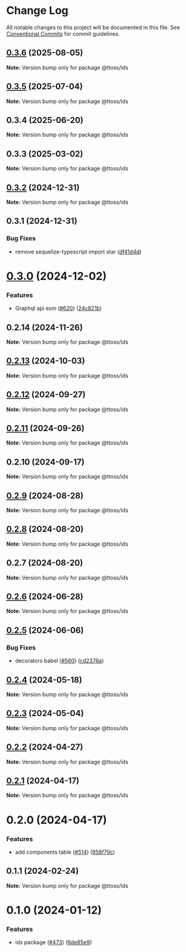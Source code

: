 # Change Log

All notable changes to this project will be documented in this file.
See [Conventional Commits](https://conventionalcommits.org) for commit guidelines.

## [0.3.6](https://github.com/ttoss/ttoss/compare/@ttoss/ids@0.3.5...@ttoss/ids@0.3.6) (2025-08-05)

**Note:** Version bump only for package @ttoss/ids

## [0.3.5](https://github.com/ttoss/ttoss/compare/@ttoss/ids@0.3.4...@ttoss/ids@0.3.5) (2025-07-04)

**Note:** Version bump only for package @ttoss/ids

## 0.3.4 (2025-06-20)

**Note:** Version bump only for package @ttoss/ids

## 0.3.3 (2025-03-02)

**Note:** Version bump only for package @ttoss/ids

## [0.3.2](https://github.com/ttoss/ttoss/compare/@ttoss/ids@0.3.1...@ttoss/ids@0.3.2) (2024-12-31)

**Note:** Version bump only for package @ttoss/ids

## 0.3.1 (2024-12-31)

### Bug Fixes

- remove sequelize-typescript import star ([df41d4d](https://github.com/ttoss/ttoss/commit/df41d4d03b7696cb2f30648e91f56e9e2cad8013))

# [0.3.0](https://github.com/ttoss/ttoss/compare/@ttoss/ids@0.2.14...@ttoss/ids@0.3.0) (2024-12-02)

### Features

- Graphql api esm ([#620](https://github.com/ttoss/ttoss/issues/620)) ([24c821b](https://github.com/ttoss/ttoss/commit/24c821bc5b8270f7d32d7f1a7784f876a86964a0))

## 0.2.14 (2024-11-26)

**Note:** Version bump only for package @ttoss/ids

## [0.2.13](https://github.com/ttoss/ttoss/compare/@ttoss/ids@0.2.12...@ttoss/ids@0.2.13) (2024-10-03)

**Note:** Version bump only for package @ttoss/ids

## [0.2.12](https://github.com/ttoss/ttoss/compare/@ttoss/ids@0.2.11...@ttoss/ids@0.2.12) (2024-09-27)

**Note:** Version bump only for package @ttoss/ids

## [0.2.11](https://github.com/ttoss/ttoss/compare/@ttoss/ids@0.2.10...@ttoss/ids@0.2.11) (2024-09-26)

**Note:** Version bump only for package @ttoss/ids

## 0.2.10 (2024-09-17)

**Note:** Version bump only for package @ttoss/ids

## [0.2.9](https://github.com/ttoss/ttoss/compare/@ttoss/ids@0.2.8...@ttoss/ids@0.2.9) (2024-08-28)

**Note:** Version bump only for package @ttoss/ids

## [0.2.8](https://github.com/ttoss/ttoss/compare/@ttoss/ids@0.2.7...@ttoss/ids@0.2.8) (2024-08-20)

**Note:** Version bump only for package @ttoss/ids

## 0.2.7 (2024-08-20)

**Note:** Version bump only for package @ttoss/ids

## [0.2.6](https://github.com/ttoss/ttoss/compare/@ttoss/ids@0.2.5...@ttoss/ids@0.2.6) (2024-06-28)

**Note:** Version bump only for package @ttoss/ids

## [0.2.5](https://github.com/ttoss/ttoss/compare/@ttoss/ids@0.2.4...@ttoss/ids@0.2.5) (2024-06-06)

### Bug Fixes

- decorators babel ([#560](https://github.com/ttoss/ttoss/issues/560)) ([cd2376a](https://github.com/ttoss/ttoss/commit/cd2376a67c37205b205ef4d7a64d8055c05531f1))

## [0.2.4](https://github.com/ttoss/ttoss/compare/@ttoss/ids@0.2.3...@ttoss/ids@0.2.4) (2024-05-18)

**Note:** Version bump only for package @ttoss/ids

## [0.2.3](https://github.com/ttoss/ttoss/compare/@ttoss/ids@0.2.2...@ttoss/ids@0.2.3) (2024-05-04)

**Note:** Version bump only for package @ttoss/ids

## [0.2.2](https://github.com/ttoss/ttoss/compare/@ttoss/ids@0.2.1...@ttoss/ids@0.2.2) (2024-04-27)

**Note:** Version bump only for package @ttoss/ids

## [0.2.1](https://github.com/ttoss/ttoss/compare/@ttoss/ids@0.2.0...@ttoss/ids@0.2.1) (2024-04-17)

**Note:** Version bump only for package @ttoss/ids

# 0.2.0 (2024-04-17)

### Features

- add components table ([#514](https://github.com/ttoss/ttoss/issues/514)) ([958f79c](https://github.com/ttoss/ttoss/commit/958f79c6ee7301b6c7b3671f7c846a1f6a2c7b03))

## 0.1.1 (2024-02-24)

**Note:** Version bump only for package @ttoss/ids

# 0.1.0 (2024-01-12)

### Features

- ids package ([#473](https://github.com/ttoss/ttoss/issues/473)) ([6de85e9](https://github.com/ttoss/ttoss/commit/6de85e9f8ce00a7044084b9765886d8ddd3a2dc4))
